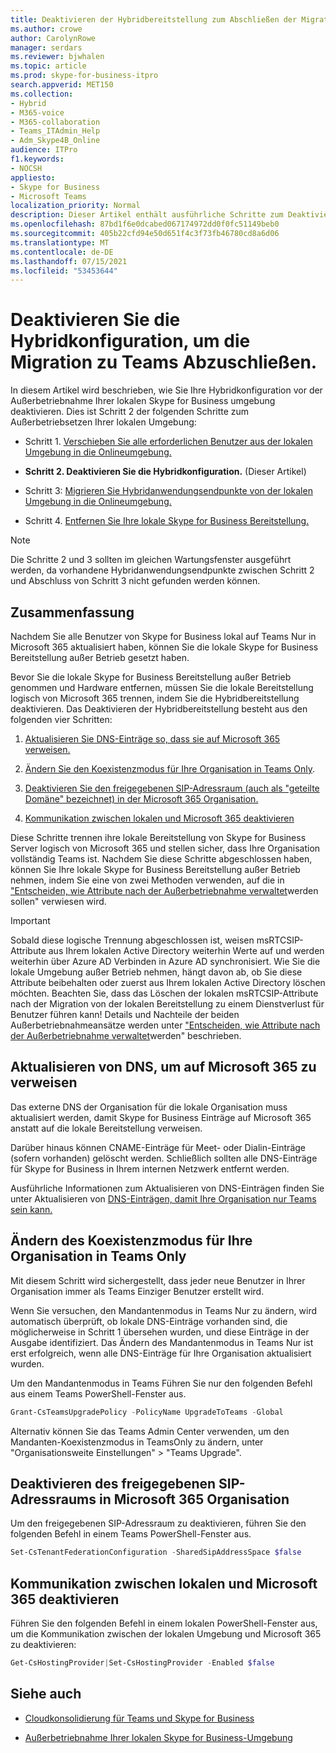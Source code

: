 ```yaml
---
title: Deaktivieren der Hybridbereitstellung zum Abschließen der Migration zu Teams Only
ms.author: crowe
author: CarolynRowe
manager: serdars
ms.reviewer: bjwhalen
ms.topic: article
ms.prod: skype-for-business-itpro
search.appverid: MET150
ms.collection:
- Hybrid
- M365-voice
- M365-collaboration
- Teams_ITAdmin_Help
- Adm_Skype4B_Online
audience: ITPro
f1.keywords:
- NOCSH
appliesto:
- Skype for Business
- Microsoft Teams
localization_priority: Normal
description: Dieser Artikel enthält ausführliche Schritte zum Deaktivieren der Hybridbereitstellung im Rahmen der Cloudkonsolidierung für Teams und Skype for Business.
ms.openlocfilehash: 87bd1f6e0dcabed067174972dd0f0fc51149beb0
ms.sourcegitcommit: 405b22cfd94e50d651f4c3f73fb46780cd8a6d06
ms.translationtype: MT
ms.contentlocale: de-DE
ms.lasthandoff: 07/15/2021
ms.locfileid: "53453644"
---
```

# <a name="disable-your-hybrid-configuration-to-complete-migration-to-teams-only"></a>Deaktivieren Sie die Hybridkonfiguration, um die Migration zu Teams Abzuschließen. 

In diesem Artikel wird beschrieben, wie Sie Ihre Hybridkonfiguration vor der Außerbetriebnahme Ihrer lokalen Skype for Business umgebung deaktivieren. Dies ist Schritt 2 der folgenden Schritte zum Außerbetriebsetzen Ihrer lokalen Umgebung:

- Schritt 1. [Verschieben Sie alle erforderlichen Benutzer aus der lokalen Umgebung in die Onlineumgebung.](decommission-move-on-prem-users.md)

- **Schritt 2. Deaktivieren Sie die Hybridkonfiguration.** (Dieser Artikel)

- Schritt 3: [Migrieren Sie Hybridanwendungsendpunkte von der lokalen Umgebung in die Onlineumgebung.](decommission-move-on-prem-endpoints.md)

- Schritt 4. [Entfernen Sie Ihre lokale Skype for Business Bereitstellung.](decommission-remove-on-prem.md)

> [!NOTE]
> Die Schritte 2 und 3 sollten im gleichen Wartungsfenster ausgeführt werden, da vorhandene Hybridanwendungsendpunkte zwischen Schritt 2 und Abschluss von Schritt 3 nicht gefunden werden können.


## <a name="summary"></a>Zusammenfassung

Nachdem Sie alle Benutzer von Skype for Business lokal auf Teams Nur in Microsoft 365 aktualisiert haben, können Sie die lokale Skype for Business Bereitstellung außer Betrieb gesetzt haben.

Bevor Sie die lokale Skype for Business Bereitstellung außer Betrieb genommen und Hardware entfernen, müssen Sie die lokale Bereitstellung logisch von Microsoft 365 trennen, indem Sie die Hybridbereitstellung deaktivieren. Das Deaktivieren der Hybridbereitstellung besteht aus den folgenden vier Schritten:

1. [Aktualisieren Sie DNS-Einträge so, dass sie auf Microsoft 365 verweisen.](#update-dns-to-point-to-microsoft-365)

2. [Ändern Sie den Koexistenzmodus für Ihre Organisation in Teams Only](#change-the-coexistence-mode-for-your-organization-to-teams-only).

3. [Deaktivieren Sie den freigegebenen SIP-Adressraum (auch als "geteilte Domäne" bezeichnet) in der Microsoft 365 Organisation.](#disable-shared-sip-address-space-in-microsoft-365-organization)

4. [Kommunikation zwischen lokalen und Microsoft 365 deaktivieren](#disable-communication-between-on-premises-and-microsoft-365)

Diese Schritte trennen ihre lokale Bereitstellung von Skype for Business Server logisch von Microsoft 365 und stellen sicher, dass Ihre Organisation vollständig Teams ist. Nachdem Sie diese Schritte abgeschlossen haben, können Sie Ihre lokale Skype for Business Bereitstellung außer Betrieb nehmen, indem Sie eine von zwei Methoden verwenden, auf die in ["Entscheiden, wie Attribute nach der Außerbetriebnahme verwaltet](cloud-consolidation-managing-attributes.md)werden sollen" verwiesen wird.

> [!Important] 
> Sobald diese logische Trennung abgeschlossen ist, weisen msRTCSIP-Attribute aus Ihrem lokalen Active Directory weiterhin Werte auf und werden weiterhin über Azure AD Verbinden in Azure AD synchronisiert. Wie Sie die lokale Umgebung außer Betrieb nehmen, hängt davon ab, ob Sie diese Attribute beibehalten oder zuerst aus Ihrem lokalen Active Directory löschen möchten. Beachten Sie, dass das Löschen der lokalen msRTCSIP-Attribute nach der Migration von der lokalen Bereitstellung zu einem Dienstverlust für Benutzer führen kann! Details und Nachteile der beiden Außerbetriebnahmeansätze werden unter ["Entscheiden, wie Attribute nach der Außerbetriebnahme verwaltet](cloud-consolidation-managing-attributes.md)werden" beschrieben.

## <a name="update-dns-to-point-to-microsoft-365"></a>Aktualisieren von DNS, um auf Microsoft 365 zu verweisen

Das externe DNS der Organisation für die lokale Organisation muss aktualisiert werden, damit Skype for Business Einträge auf Microsoft 365 anstatt auf die lokale Bereitstellung verweisen. 

Darüber hinaus können CNAME-Einträge für Meet- oder Dialin-Einträge (sofern vorhanden) gelöscht werden. Schließlich sollten alle DNS-Einträge für Skype for Business in Ihrem internen Netzwerk entfernt werden.

Ausführliche Informationen zum Aktualisieren von DNS-Einträgen finden Sie unter Aktualisieren von [DNS-Einträgen, damit Ihre Organisation nur Teams sein kann.](decommission-manage-dns-entries.md)

## <a name="change-the-coexistence-mode-for-your-organization-to-teams-only"></a>Ändern des Koexistenzmodus für Ihre Organisation in Teams Only

Mit diesem Schritt wird sichergestellt, dass jeder neue Benutzer in Ihrer Organisation immer als Teams Einziger Benutzer erstellt wird. 

Wenn Sie versuchen, den Mandantenmodus in Teams Nur zu ändern, wird automatisch überprüft, ob lokale DNS-Einträge vorhanden sind, die möglicherweise in Schritt 1 übersehen wurden, und diese Einträge in der Ausgabe identifiziert. Das Ändern des Mandantenmodus in Teams Nur ist erst erfolgreich, wenn alle DNS-Einträge für Ihre Organisation aktualisiert wurden. 

Um den Mandantenmodus in Teams Führen Sie nur den folgenden Befehl aus einem Teams PowerShell-Fenster aus.

```PowerShell
Grant-CsTeamsUpgradePolicy -PolicyName UpgradeToTeams -Global
```

Alternativ können Sie das Teams Admin Center verwenden, um den Mandanten-Koexistenzmodus in TeamsOnly zu ändern, unter "Organisationsweite Einstellungen" > "Teams Upgrade".    

## <a name="disable-shared-sip-address-space-in-microsoft-365-organization"></a>Deaktivieren des freigegebenen SIP-Adressraums in Microsoft 365 Organisation
    
Um den freigegebenen SIP-Adressraum zu deaktivieren, führen Sie den folgenden Befehl in einem Teams PowerShell-Fenster aus.

```PowerShell
Set-CsTenantFederationConfiguration -SharedSipAddressSpace $false
```
 
## <a name="disable-communication-between-on-premises-and-microsoft-365"></a>Kommunikation zwischen lokalen und Microsoft 365 deaktivieren

Führen Sie den folgenden Befehl in einem lokalen PowerShell-Fenster aus, um die Kommunikation zwischen der lokalen Umgebung und Microsoft 365 zu deaktivieren:

```PowerShell
Get-CsHostingProvider|Set-CsHostingProvider -Enabled $false
```


## <a name="see-also"></a>Siehe auch

- [Cloudkonsolidierung für Teams und Skype for Business](cloud-consolidation.md)

- [Außerbetriebnahme Ihrer lokalen Skype for Business-Umgebung](decommission-on-prem-overview.md)

